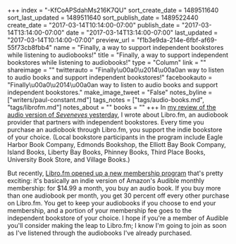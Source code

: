 +++
index = "-KfCoAPSdahMs216K7QU"
sort_create_date = 1489511640
sort_last_updated = 1489511640
sort_publish_date = 1489522440
create_date = "2017-03-14T10:14:00-07:00"
publish_date = "2017-03-14T13:14:00-07:00"
date = "2017-03-14T13:14:00-07:00"
last_updated = "2017-03-14T10:14:00-07:00"
preview_url = "f1b3e9da-214e-6fbf-af69-55f73cb8fbb4"
name = "Finally, a way to support independent bookstores while listening to audiobooks!"
title = "Finally, a way to support independent bookstores while listening to audiobooks!"
type = "Column"
link = ""
shareimage = ""
twitterauto = "Finally\u00a0\u2014\u00a0an way to listen to audio books and support independent bookstores!"
facebookauto = "Finally\u00a0\u2014\u00a0an way to listen to audio books and support independent bookstores."
make_image_tweet = "False"
notes_byline = ["writers/paul-constant.md"]
tags_notes = ["tags/audio-books.md", "tags/librofm.md"]
notes_about = ""
books = ""
+++
In [my review of the audio version of *Seveneves* yesterday](http://www.seattlereviewofbooks.com/reviews/with-a-single-step/), I wrote about Libro.fm, an audiobook provider that partners with independent bookstores. Every time you purchase an audiobook through Libro.fm, you support the indie bookstore of your choice. (Local bookstore participants in the program include Eagle Harbor Book Company, Edmonds Bookshop, the Elliott Bay Book Company, Island Books, Liberty Bay Books, Phinney Books, Third Place Books, University Book Store, and Village Books.)

But recently, [Libro.fm opened up a new membership program](https://libro.fm/membership) that's pretty exciting: it's basically an indie version of Amazon's Audible monthly membership: for $14.99 a month, you buy an audio book. If you buy more than one audiobook per month, you get 30 percent off every other purchase on Libro.fm. You get to keep your audiobooks if you choose to end your membership, and a portion of your membership fee goes to the independent bookstore of your choice. I hope if you're a member of Audible you'll consider making the leap to Libro.fm; I know I'm going to join as soon as I've listened through the audiobooks I've already purchased.